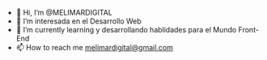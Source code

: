 - 👋 Hi, I’m @MELIMARDIGITAL
- 👀 I’m interesada en el Desarrollo Web
- 🌱 I’m currently learning  y desarrollando hablidades para el Mundo Front-End
- 📫 How to reach me  melimardigital@gmail.com

<!---
MELIMARDIGITAL/MELIMARDIGITAL is a ✨ special ✨ repository because its `README.md` (this file) appears on your GitHub profile.
You can click the Preview link to take a look at your changes.
--->
